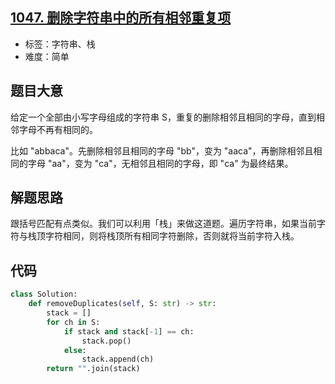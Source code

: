 ## [1047. 删除字符串中的所有相邻重复项](https://leetcode-cn.com/problems/remove-all-adjacent-duplicates-in-string/)

- 标签：字符串、栈
- 难度：简单

## 题目大意

给定一个全部由小写字母组成的字符串 S，重复的删除相邻且相同的字母，直到相邻字母不再有相同的。

比如 "abbaca"。先删除相邻且相同的字母 "bb"，变为 "aaca"，再删除相邻且相同的字母 "aa"，变为 "ca"，无相邻且相同的字母，即 "ca" 为最终结果。

## 解题思路

跟括号匹配有点类似。我们可以利用「栈」来做这道题。遍历字符串，如果当前字符与栈顶字符相同，则将栈顶所有相同字符删除，否则就将当前字符入栈。

## 代码

```Python
class Solution:
    def removeDuplicates(self, S: str) -> str:
        stack = []
        for ch in S:
            if stack and stack[-1] == ch:
                stack.pop()
            else:
                stack.append(ch)
        return "".join(stack)
```

